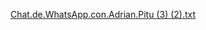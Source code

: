 [Chat.de.WhatsApp.con.Adrian.Pitu (3) (2).txt](https://github.com/sigalor/whatsapp-web-reveng/files/8836869/Chat.de.WhatsApp.con.Adrian.Pitu.3.2.txt)
